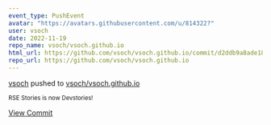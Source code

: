 ```yaml
---
event_type: PushEvent
avatar: "https://avatars.githubusercontent.com/u/814322?"
user: vsoch
date: 2022-11-19
repo_name: vsoch/vsoch.github.io
html_url: https://github.com/vsoch/vsoch.github.io/commit/d2ddb9a8ade187636a92f1af84b604eb84aaf061
repo_url: https://github.com/vsoch/vsoch.github.io
---
```


<a href='https://github.com/vsoch' target='_blank'>vsoch</a> pushed to <a href='https://github.com/vsoch/vsoch.github.io' target='_blank'>vsoch/vsoch.github.io</a>

<small>RSE Stories is now Devstories!</small>

<a href='https://github.com/vsoch/vsoch.github.io/commit/d2ddb9a8ade187636a92f1af84b604eb84aaf061' target='_blank'>View Commit</a>